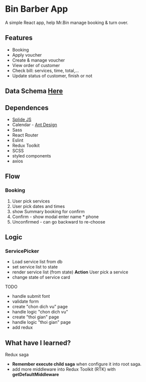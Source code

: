 # Bin Barber App

A simple React app, help Mr.Bin manage booking & turn over.

## Features

- Booking
- Apply voucher
- Create & manage voucher
- View order of customer
- Check bill: services, time, total,...
- Update status of customer, finish or not

## Data Schema [Here](https://app.diagrams.net/#G1R-wQdX-fbgEXSJPTRWjpAWssrvfaADQz)

## Dependences

- [Splide JS](https://splidejs.com/)
- Calendar - [Ant Design](https://ant.design/components/calendar/#header)
- Sass
- React Router
- Eslint
- Redux Toolkit
- SCSS
- styled components
- axios

## Flow

### Booking

1. User pick services
2. User pick dates and times
3. show Summary booking for confirm
4. Confirm - show modal enter name \* phone
5. Unconfirmed - can go backward to re-choose

## Logic

### ServicePicker

- Load service list from db
- set service list to state
- render service list (from state)
  **Action**
  User pick a service
- change state of service card

TODO

- handle submit font
- validate form
- create "chon dich vu" page
- handle logic "chon dich vu"
- create "thoi gian" page
- handle logic "thoi gian" page
- add redux

## What have I learned?

Redux saga

- **Remember execute child saga** when configure it into root saga.
- add more middleware into Redux Toolkit (RTK) with **getDefaultMiddleware**
